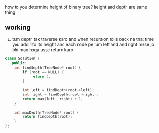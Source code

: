 
how to you determine height of binary tree?
height and depth are same thing

## working
1. tum depth tak traverse karo and when recursion rolls back na that time you add 1 to its height and each node pe tum left and and right mese jo bhi max hoga usse return karo.

```cpp
class Solution {
   public:
    int findDepth(TreeNode* root) {
        if (root == NULL) {
            return 0;
        }

        int left = findDepth(root->left);
        int right = findDepth(root->right);
        return max(left, right) + 1;
    }

    int maxDepth(TreeNode* root) {
        return findDepth(root);
    }
};
```

